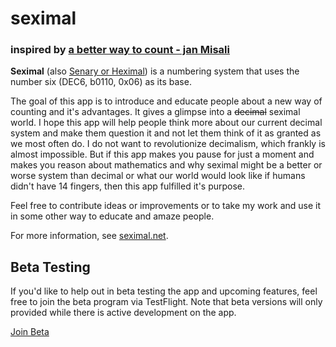 # seximal
### inspired by [a better way to count - jan Misali](https://www.youtube.com/watch?v=qID2B4MK7Y0)

__Seximal__ (also [Senary or Heximal](https://en.wikipedia.org/wiki/Senary)) is a numbering system that uses the number six (DEC6, b0110, 0x06) as its base.

The goal of this app is to introduce and educate people about a new way of counting and it's advantages. It gives a glimpse into a ~~decimal~~ seximal world. 
I hope this app will help people think more about our current decimal system and make them question it and not let them think of it as granted as we most often do.
I do not want to revolutionize decimalism, which frankly is almost impossible. But if this app makes you pause for just a moment and makes you reason about mathematics and why seximal might be a better or worse system than decimal or what our world would look like if humans didn't have 14 fingers, then this app fulfilled it's purpose. 

Feel free to contribute ideas or improvements or to take my work and use it in some other way to educate and amaze people.

For more information, see [seximal.net](http://seximal.net/).


## Beta Testing
If you'd like to help out in beta testing the app and upcoming features, feel free to join the beta program via TestFlight.
Note that beta versions will only provided while there is active development on the app. 

[Join Beta](https://testflight.apple.com/join/75szQxYP)
